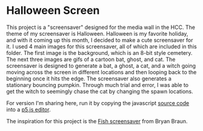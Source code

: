 # Halloween Screen

This project is a "screensaver" designed for the media wall in the HCC. The theme of my screensaver is Halloween. Halloween is my favorite holiday, and with it coming up this month, I decided to make a cute screensaver for it. I used 4 main images for this screensaver, all of which are included in this folder. The first image is the background, which is an 8-bit style cemetery. The next three images are gifs of a cartoon bat, ghost, and cat. The screensaver is designed to generate a bat, a ghost, a cat, and a witch going moving across the screen in different locations and then looping back to the beginning once it hits the edge. The screensaver also generates a stationary bouncing pumpkin. Through much trial and error, I was able to get the witch to seemingly chase the cat by changing the spawn locations. 

For version I'm sharing here, run it by copying the javascript [source code](halloweenscreen.js) into a [p5.js editor](http://editor.p5js.org). 

The inspiration for this project is the [Fish screensaver](https://www.bryanbraun.com/after-dark-css/all/fish.html) from Bryan Braun.
